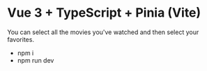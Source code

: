 # Vue 3 + TypeScript + Pinia (Vite)

You can select all the movies you've watched and then select your favorites.

* npm i
* npm run dev

